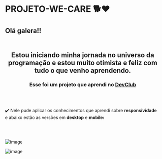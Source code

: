 # PROJETO-WE-CARE 🐕❤️

<h2>
   Olá galera!!
   <br>
   <br></h2>
 <h2 align="center"> Estou iniciando minha jornada no universo da programação e estou muito otimista e feliz com tudo o que venho aprendendo. </h2> 


<h3 align="center" >Esse foi um projeto que aprendi no <a href="http://rodolfomori.com.br/devclub">DevClub</a></h3> 
<br>
<br>
 <p>✔️ Nele pude aplicar os conhecimentos que aprendi sobre <strong>responsividade</strong> e abaixo estão as versões em <strong>desktop</strong> e <strong>mobile:</strong></p> 
<br>
<br>

 ![image](https://github.com/Edivania88Duarte/Meus-Projetos/assets/120994730/63fb7ea8-cb99-4180-aa67-e442fadc656c)


![image](https://github.com/Edivania88Duarte/Meus-Projetos/assets/120994730/72a89514-6d9f-46d2-8428-b13ae0cd1119)

<br>
<br>

